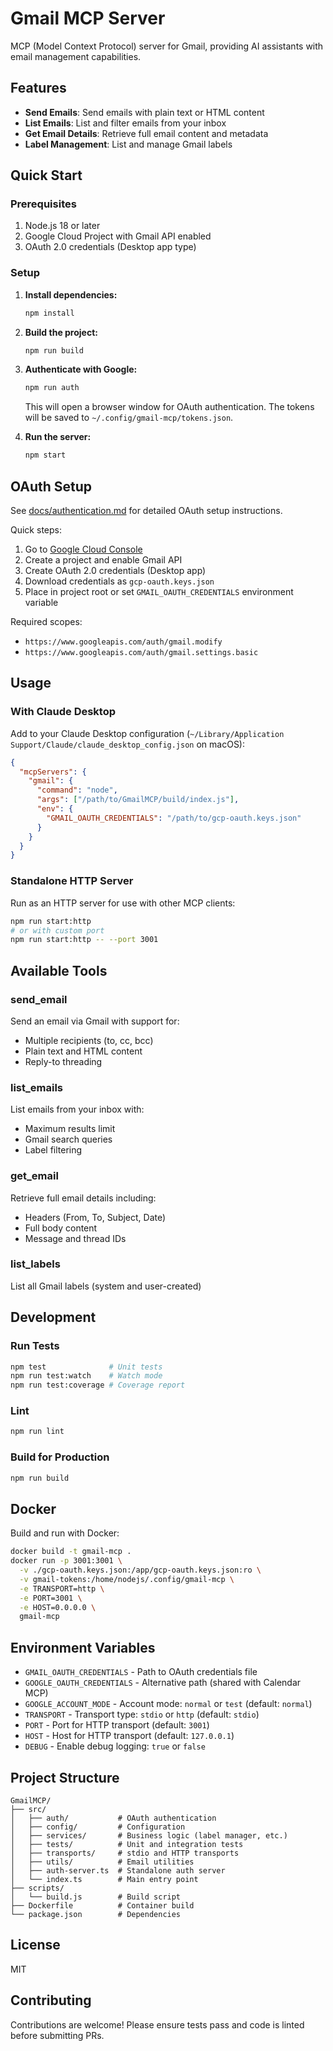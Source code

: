 # Gmail MCP Server

MCP (Model Context Protocol) server for Gmail, providing AI assistants with email management capabilities.

## Features

- **Send Emails**: Send emails with plain text or HTML content
- **List Emails**: List and filter emails from your inbox
- **Get Email Details**: Retrieve full email content and metadata
- **Label Management**: List and manage Gmail labels

## Quick Start

### Prerequisites

1. Node.js 18 or later
2. Google Cloud Project with Gmail API enabled
3. OAuth 2.0 credentials (Desktop app type)

### Setup

1. **Install dependencies:**
   ```bash
   npm install
   ```

2. **Build the project:**
   ```bash
   npm run build
   ```

3. **Authenticate with Google:**
   ```bash
   npm run auth
   ```
   This will open a browser window for OAuth authentication. The tokens will be saved to `~/.config/gmail-mcp/tokens.json`.

4. **Run the server:**
   ```bash
   npm start
   ```

## OAuth Setup

See [docs/authentication.md](docs/authentication.md) for detailed OAuth setup instructions.

Quick steps:
1. Go to [Google Cloud Console](https://console.cloud.google.com)
2. Create a project and enable Gmail API
3. Create OAuth 2.0 credentials (Desktop app)
4. Download credentials as `gcp-oauth.keys.json`
5. Place in project root or set `GMAIL_OAUTH_CREDENTIALS` environment variable

Required scopes:
- `https://www.googleapis.com/auth/gmail.modify`
- `https://www.googleapis.com/auth/gmail.settings.basic`

## Usage

### With Claude Desktop

Add to your Claude Desktop configuration (`~/Library/Application Support/Claude/claude_desktop_config.json` on macOS):

```json
{
  "mcpServers": {
    "gmail": {
      "command": "node",
      "args": ["/path/to/GmailMCP/build/index.js"],
      "env": {
        "GMAIL_OAUTH_CREDENTIALS": "/path/to/gcp-oauth.keys.json"
      }
    }
  }
}
```

### Standalone HTTP Server

Run as an HTTP server for use with other MCP clients:

```bash
npm run start:http
# or with custom port
npm run start:http -- --port 3001
```

## Available Tools

### send_email
Send an email via Gmail with support for:
- Multiple recipients (to, cc, bcc)
- Plain text and HTML content
- Reply-to threading

### list_emails
List emails from your inbox with:
- Maximum results limit
- Gmail search queries
- Label filtering

### get_email
Retrieve full email details including:
- Headers (From, To, Subject, Date)
- Full body content
- Message and thread IDs

### list_labels
List all Gmail labels (system and user-created)

## Development

### Run Tests
```bash
npm test              # Unit tests
npm run test:watch    # Watch mode
npm run test:coverage # Coverage report
```

### Lint
```bash
npm run lint
```

### Build for Production
```bash
npm run build
```

## Docker

Build and run with Docker:

```bash
docker build -t gmail-mcp .
docker run -p 3001:3001 \
  -v ./gcp-oauth.keys.json:/app/gcp-oauth.keys.json:ro \
  -v gmail-tokens:/home/nodejs/.config/gmail-mcp \
  -e TRANSPORT=http \
  -e PORT=3001 \
  -e HOST=0.0.0.0 \
  gmail-mcp
```

## Environment Variables

- `GMAIL_OAUTH_CREDENTIALS` - Path to OAuth credentials file
- `GOOGLE_OAUTH_CREDENTIALS` - Alternative path (shared with Calendar MCP)
- `GOOGLE_ACCOUNT_MODE` - Account mode: `normal` or `test` (default: `normal`)
- `TRANSPORT` - Transport type: `stdio` or `http` (default: `stdio`)
- `PORT` - Port for HTTP transport (default: `3001`)
- `HOST` - Host for HTTP transport (default: `127.0.0.1`)
- `DEBUG` - Enable debug logging: `true` or `false`

## Project Structure

```
GmailMCP/
├── src/
│   ├── auth/           # OAuth authentication
│   ├── config/         # Configuration
│   ├── services/       # Business logic (label manager, etc.)
│   ├── tests/          # Unit and integration tests
│   ├── transports/     # stdio and HTTP transports
│   ├── utils/          # Email utilities
│   ├── auth-server.ts  # Standalone auth server
│   └── index.ts        # Main entry point
├── scripts/
│   └── build.js        # Build script
├── Dockerfile          # Container build
└── package.json        # Dependencies
```

## License

MIT

## Contributing

Contributions are welcome! Please ensure tests pass and code is linted before submitting PRs.
